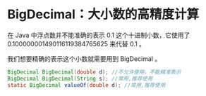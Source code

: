 # BigDecimal：大小数的高精度计算

在 Java 中浮点数并不能准确的表示 0.1 这个十进制小数，它使用了 0.100000001490116119384765625 来代替 0.1 。

我们想要精确的表示这个小数就需要用到 BigDecimal 。

```java
BigDecimal BigDecimal(double d); //不允许使用，不能精准表示
BigDecimal BigDecimal(String s); //常用,推荐使用
static BigDecimal valueOf(double d); //常用,推荐使用


```

